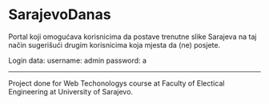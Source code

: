 # SarajevoDanas
Portal koji omogućava korisnicima da postave trenutne slike Sarajeva na taj način sugerišući drugim korisnicima koja mjesta da (ne) posjete.

Login data: 
  username: admin
  password: a

---
Project done for Web Techonologys course at Faculty of Electical Engineering at University of Sarajevo.
